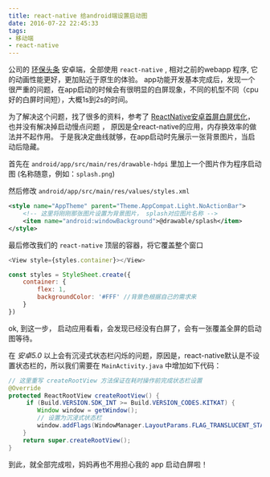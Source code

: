 ```yaml
---
title: react-native 给android端设置启动图
date: 2016-07-22 22:45:33
tags:
- 移动端
- react-native
---
```


公司的 [环保头条](http://www.hbtoutiao.cn/) 安卓端，全部使用 `react-native` , 相对之前的webapp 程序, 它的动画性能更好，更加贴近于原生的体验。 app功能开发基本完成后，发现一个很严重的问题，在app启动的时候会有很明显的白屏现象，不同的机型不同（cpu好的白屏时间短），大概1s到2s的时间。

为了解决这个问题，找了很多的资料，参考了 [ReactNative安卓首屏白屏优化](http://reactnative.cn/post/754)， 也并没有解决掉启动慢点问题 ， 原因是全react-native的应用，内存换效率的做法并不起作用。 
于是我决定曲线就够，在app启动时先展示一张背景图片，当启动后隐藏。

<!--more-->

首先在 `android/app/src/main/res/drawable-hdpi` 里加上一个图片作为程序启动图 (名称随意，例如：`splash.png`) 

然后修改 `android/app/src/main/res/values/styles.xml`

```xml
<style name="AppTheme" parent="Theme.AppCompat.Light.NoActionBar">
    <!-- 这里将刚刚那张图片设置为背景图片， splash对应图片名称 -->
    <item name="android:windowBackground">@drawable/splash</item>
</style>
```

最后修改我们的 `react-native` 顶层的容器，将它覆盖整个窗口

```javascript
<View style={styles.container}></View>

const styles = StyleSheet.create({
	container: {
		flex: 1,
		backgroundColor: '#FFF' //背景色根据自己的需求来
	}
})
```

ok, 到这一步， 启动应用看看，会发现已经没有白屏了，会有一张覆盖全屏的启动图等待。

在 *安卓5.0* 以上会有沉浸式状态栏闪烁的问题，原因是，react-native默认是不设置状态栏的，所以我们需要在 `MainActivity.java` 中增加如下代码：

```java
// 这里重写 createRootView 方法保证在耗时操作前完成状态栏设置
@Override
protected ReactRootView createRootView() {
     if (Build.VERSION.SDK_INT >= Build.VERSION_CODES.KITKAT) {
        Window window = getWindow();
        // 设置为沉浸式状态栏
        window.addFlags(WindowManager.LayoutParams.FLAG_TRANSLUCENT_STATUS);
    }
    return super.createRootView();
}
```

到此，就全部完成啦，妈妈再也不用担心我的 app 启动白屏啦！


